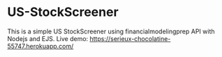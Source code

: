 # US-StockScreener

This is a simple US StockScreener using financialmodelingprep API with Nodejs and EJS.
Live demo: https://serieux-chocolatine-55747.herokuapp.com/
